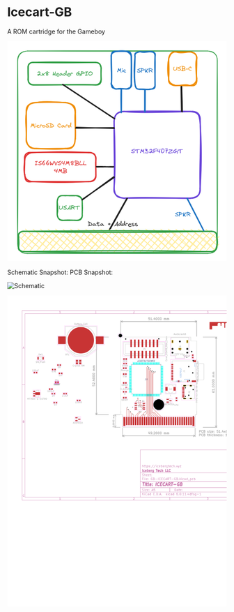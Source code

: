# Icecart-GB
A ROM cartridge for the Gameboy

![](./block-model.png)

Schematic Snapshot: [](./schematic.pdf)
PCB Snapshot: [](./pcb.pdf)

![Schematic](./schematic.svg)

![PCB](./pcb.svg)
